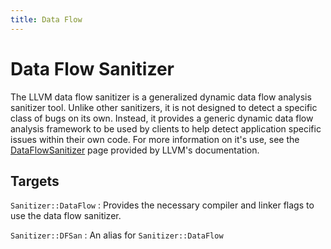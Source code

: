 ```yaml
---
title: Data Flow
---
```


# Data Flow Sanitizer

The LLVM data flow sanitizer is a generalized dynamic data flow analysis
sanitizer tool. Unlike other sanitizers, it is not designed to detect a
specific class of bugs on its own. Instead, it provides a generic dynamic data
flow analysis framework to be used by clients to help detect application
specific issues within their own code. For more information on it's use, see
the [DataFlowSanitizer](https://clang.llvm.org/docs/DataFlowSanitizer.html)
page provided by LLVM's documentation.

## Targets

`Sanitizer::DataFlow`
: Provides the necessary compiler and linker flags to use the data flow
  sanitizer.

`Sanitizer::DFSan`
: An alias for `Sanitizer::DataFlow`
